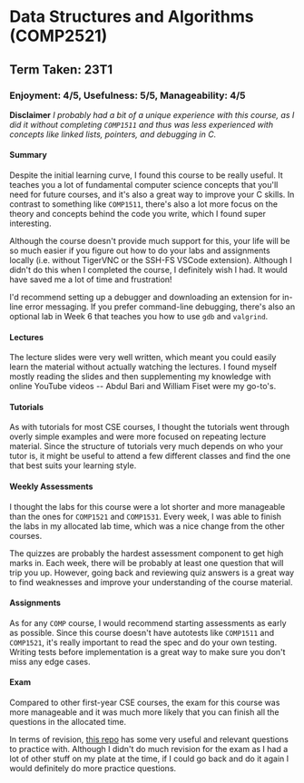 # Data Structures and Algorithms (COMP2521)

## Term Taken: 23T1

### Enjoyment: 4/5, Usefulness: 5/5, Manageability: 4/5


**Disclaimer**
*I probably had a bit of a unique experience with this course, as I did it without
completing `COMP1511` and thus was less experienced with concepts like linked lists,
pointers, and debugging in C.*

#### Summary
Despite the initial learning curve, I found this course to be really useful.
It teaches you a lot of fundamental computer science concepts that you'll need for future courses,
and it's also a great way to improve your C skills. In contrast to something like `COMP1511`,
there's also a lot more focus on the theory and concepts behind the code you write, which I found super interesting.

Although the course doesn't provide much support for this, your life will be
so much easier if you figure out how to do your labs and assignments locally
(i.e. without TigerVNC or the SSH-FS VSCode extension). Although I didn't do this
when I completed the course, I definitely wish I had. It would have saved me a lot of time
and frustration!

I'd recommend setting up a debugger and downloading an extension for in-line error messaging.
If you prefer command-line debugging, there's also an optional lab in Week 6
that teaches you how to use `gdb` and `valgrind`.


#### Lectures
The lecture slides were very well written, which meant you could easily learn
the material without actually watching the lectures. I found myself mostly
reading the slides and then supplementing my knowledge with online YouTube videos
-- Abdul Bari and William Fiset were my go-to's.


#### Tutorials
As with tutorials for most CSE courses, I thought the tutorials
went through overly simple examples and were more
focused on repeating lecture material. Since the structure of tutorials very much
depends on who your tutor is, it might be useful to attend a few different classes
and find the one that best suits your learning style.

#### Weekly Assessments
I thought the labs for this course were a lot shorter and more manageable than
the ones for `COMP1521` and `COMP1531`. Every week, I was able to finish the
labs in my allocated lab time, which was a nice change from the other courses.

The quizzes are probably the hardest assessment component to get high marks in.
Each week, there will be probably at least one question that will trip you up.
However, going back and reviewing quiz answers is a great way to find weaknesses
and improve your understanding of the course material.

#### Assignments
As for any `COMP` course, I would recommend starting assessments as early as possible.
Since this course doesn't have autotests like `COMP1511` and `COMP1521`, it's really important to
read the spec and do your own testing. Writing tests before implementation is a great way to
make sure you don't miss any edge cases.


#### Exam
Compared to other first-year CSE courses, the exam for this course was more manageable
and it was much more likely that you can finish all the questions in the allocated time.

In terms of revision, [this repo](https://gist.github.com/jedavidson/1a99b8944897d532271fe164d4ce3049)
has some very useful and relevant questions to practice with.
Although I didn't do much revision for the exam as I had a lot of other stuff on my plate at the time,
if I could go back and do it again I would definitely do more practice questions.

